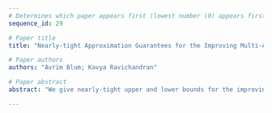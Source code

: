 ```yaml
--- 
# Determines which paper appears first (lowest number (0) appears first)
sequence_id: 29

# Paper title 
title: "Nearly-tight Approximation Guarantees for the Improving Multi-Armed Bandits Problem"

# Paper authors 
authors: "Avrim Blum; Kavya Ravichandran"

# Paper abstract 
abstract: "We give nearly-tight upper and lower bounds for the improving multi-armed bandits problem. An instance of this problem has $k$ arms, each of whose reward function is a concave and increasing function of the number of times that arm has been pulled so far. This models decision-making scenarios where performance at a task improves with practice, but the performance curves are unknown to the agent a priori. We show that for any randomized online algorithm, there exists an instance on which it must suffer at least an $\Omega(\sqrt{k})$ approximation factor relative to the optimal reward. We then provide a randomized online algorithm that guarantees an $O(\sqrt{k})$ approximation factor, if it is told the maximum reward achievable by the optimal arm in advance. We then show how to remove this assumption at the cost of an extra $O(\log k)$ approximation factor, achieving an overall $O(\sqrt{k} \log k)$ approximation."

--- 
```

